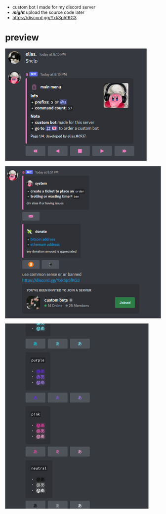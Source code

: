 - custom bot I made for my discord server
- ***might*** upload the source code later
- https://discord.gg/YxkSp5fKG3

# preview

![Screenshot](imgs/help.png)

![Screenshot](imgs/info.png)

![Screenshot](imgs/clrs.png)

